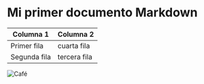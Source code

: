 # Mi primer documento Markdown

| Columna 1                                | Columna 2                               |
|------------------------------------------|-----------------------------------------|
| Primer fila                              | cuarta fila                             |
| Segunda fila                             | tercera fila                            |



![Café](https://plus.unsplash.com/premium_photo-1675435644687-562e8042b9db?fm=jpg&q=60&w=3000&ixlib=rb-4.1.0&ixid=M3wxMjA3fDB8MHxzZWFyY2h8Mnx8Y2FmJUMzJUE5fGVufDB8fDB8fHww)
	
